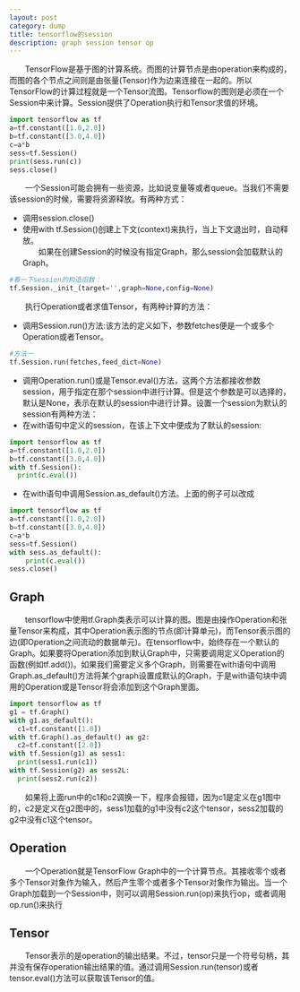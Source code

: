 ```yaml
---
layout: post
category: dump
title: tensorflow的session
description: graph session tensor op
---
```


　　TensorFlow是基于图的计算系统。而图的计算节点是由operation来构成的，而图的各个节点之间则是由张量(Tensor)作为边来连接在一起的。所以TensorFlow的计算过程就是一个Tensor流图。Tensorflow的图则是必须在一个Session中来计算。Session提供了Operation执行和Tensor求值的环境。

```python
import tensorflow as tf
a=tf.constant([1.0,2.0])
b=tf.constant([3.0,4.0])
c=a*b
sess=tf.Session()
print(sess.run(c))
sess.close()
```

　　一个Session可能会拥有一些资源，比如说变量等或者queue。当我们不需要该session的时候，需要将资源释放。有两种方式：
- 调用session.close()
- 使用with tf.Session()创建上下文(context)来执行，当上下文退出时，自动释放。<br>
　　如果在创建Session的时候没有指定Graph，那么session会加载默认的Graph。<br>

```python
#看一下session的构造函数：
tf.Session._init_(target='',graph=None,config=None)
```
　　执行Operation或者求值Tensor，有两种计算的方法：
- 调用Session.run()方法:该方法的定义如下，参数fetches便是一个或多个Operation或者Tensor。

```python
#方法一
tf.Session.run(fetches,feed_dict=None)
```

- 调用Operation.run()或是Tensor.eval()方法，这两个方法都接收参数session，用于指定在那个session中进行计算。但是这个参数是可以选择的，默认是None，表示在默认的session中进行计算。设置一个session为默认的session有两种方法：
- 在with语句中定义的session，在该上下文中便成为了默认的session:

```python
import tensorflow as tf
a=tf.constant([1.0,2.0])
b=tf.constant([3.0,4.0])
with tf.Session():
  print(c.eval())
```

- 在with语句中调用Session.as_default()方法。上面的例子可以改成

```python
import tensorflow as tf
a=tf.constant([1.0,2.0])
b=tf.constant([3.0,4.0])
c=a*b
sess=tf.Session()
with sess.as_default():
    print(c.eval())
sess.close()
```

## Graph
　　tensorflow中使用tf.Graph类表示可以计算的图。图是由操作Operation和张量Tensor来构成，其中Operation表示图的节点(即计算单元)，而Tensor表示图的边(即Operation之间流动的数据单元)。在tensorflow中，始终存在一个默认的Graph。如果要将Operation添加到默认Graph中，只需要调用定义Operation的函数(例如tf.add())。如果我们需要定义多个Graph，则需要在with语句中调用Graph.as_default()方法将某个graph设置成默认的Graph，于是with语句块中调用的Operation或是Tensor将会添加到这个Graph里面。

```python
import tensorflow as tf
g1 = tf.Graph()
with g1.as_default():
  c1=tf.constant([1.0])
with tf.Graph().as_default() as g2:
  c2=tf.constant([2.0])
with tf.Session(g1) as sess1:
  print(sess1.run(c1))
with tf.Session(g2) as sess2L:
  print(sess2.run(c2))
```

　　如果将上面run中的c1和c2调换一下，程序会报错，因为c1是定义在g1图中的，c2是定义在g2图中的，sess1加载的g1中没有c2这个tensor，sess2加载的g2中没有c1这个tensor。

## Operation
　　一个Operation就是TensorFlow Graph中的一个计算节点。其接收零个或者多个Tensor对象作为输入，然后产生零个或者多个Tensor对象作为输出。当一个Graph加载到一个Session中，则可以调用Session.run(op)来执行op，或者调用op.run()来执行

## Tensor
　　Tensor表示的是operation的输出结果。不过，tensor只是一个符号句柄，其并没有保存operation输出结果的值。通过调用Session.run(tensor)或者tensor.eval()方法可以获取该Tensor的值。